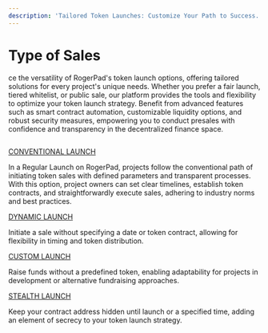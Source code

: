 ```yaml
---
description: 'Tailored Token Launches: Customize Your Path to Success. with RogerPad'
---
```


# Type of Sales

ce the versatility of RogerPad's token launch options, offering tailored solutions for every project's unique needs. Whether you prefer a fair launch, tiered whitelist, or public sale, our platform provides the tools and flexibility to optimize your token launch strategy. Benefit from advanced features such as smart contract automation, customizable liquidity options, and robust security measures, empowering you to conduct presales with confidence and transparency in the decentralized finance space.

<figure><img src="../../.gitbook/assets/Screenshot 2024-07-24 at 6.21.00 PM.png" alt=""><figcaption></figcaption></figure>

[CONVENTIONAL LAUNCH](https://docs.rogerpad.finance/devleopers-corner/type-of-sales/conventional-launch)

In a Regular Launch on RogerPad, projects follow the conventional path of initiating token sales with defined parameters and transparent processes. With this option, project owners can set clear timelines, establish token contracts, and straightforwardly execute sales, adhering to industry norms and best practices.

[DYNAMIC LAUNCH](https://docs.rogerpad.finance/devleopers-corner/type-of-sales/dynamic-launch)

Initiate a sale without specifying a date or token contract, allowing for flexibility in timing and token distribution.

[CUSTOM LAUNCH](https://docs.rogerpad.finance/devleopers-corner/type-of-sales/custom-launch)

Raise funds without a predefined token, enabling adaptability for projects in development or alternative fundraising approaches.

[STEALTH LAUNCH](https://docs.rogerpad.finance/devleopers-corner/type-of-sales/stealth-launch)

Keep your contract address hidden until launch or a specified time, adding an element of secrecy to your token launch strategy.
